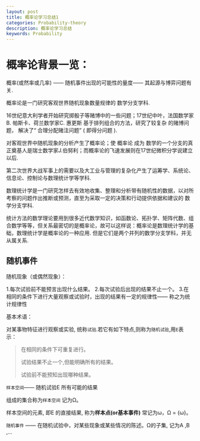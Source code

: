 ```yaml
---
layout: post
title: 概率论学习总结1
categories: Probability-theory
description: 概率论学习总结
keywords: Probability
---
```


# 概率论背景一览：

概率(或然率或几率) ——  随机事件出现的可能性的量度—— 其起源与博弈问题有关.

概率论是一门研究客观世界随机现象数量规律的 数学分支学科.

16世纪意大利学者开始研究掷骰子等赌博中的一些问题；17世纪中叶，法国数学家B. 帕斯卡、荷兰数学家C. 惠更斯 基于排列组合的方法，研究了较复杂 的赌博问题， 解决了“ 合理分配赌注问题” ( 即得分问题 ).

对客观世界中随机现象的分析产生了概率论；使 概率论 成为 数学的一个分支的真正奠基人是瑞士数学家J.伯努利；而概率论的飞速发展则在17世纪微积分学说建立以后.

第二次世界大战军事上的需要以及大工业与管理的复杂化产生了运筹学、系统论、信息论、控制论与数理统计学等学科.

数理统计学是一门研究怎样去有效地收集、整理和分析带有随机性的数据，以对所考察的问题作出推断或预测，直至为采取一定的决策和行动提供依据和建议的 数学分支学科.

统计方法的数学理论要用到很多近代数学知识，如函数论、拓扑学、矩阵代数、组合数学等等，但关系最密切的是概率论，故可以这样说：概率论是数理统计学的基础，数理统计学是概率论的一种应用.  但是它们是两个并列的数学分支学科，并无从属关系.

## 随机事件

随机现象（或偶然现象）：

1.每次试验前不能预言出现什么结果。
2.每次试验后出现的结果不止一个。
3.在相同的条件下进行大量观察或试验时，出现的结果有一定的规律性—— 称之为统计规律性 

基本术语：

对某事物特征进行观察或实验, 统称`试验`.若它有如下特点,则称为`随机试验`,用`E`表示：

> 在相同的条件下可重复进行。
>
> 试验结果不止一个,但能明确所有的结果。
>
> 试验前不能预知出现哪种结果。

`样本空间`—— 随机试验E 所有可能的结果

组成的集合称为`样本空间`   记为Ω。

样本空间的元素, 即E 的直接结果, 称为**样本点(or基本事件)**  常记为ω，Ω = {ω}。

`随机事件` —— 在随机试验中，对某些现象或某些情况的陈述。Ω的子集, 记为A ,B ,…